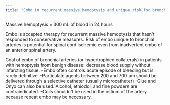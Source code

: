 ```yaml
---
title: "Embo in recurrent massive hemoptysis and unique risk for bronchial arteries"
---
```

Massive hemoptysis = 300 mL of blood in 24 hours

Embo is accepted therapy for recurrent massive hemoptysis that hasn't responded to conservative measures.
RIsk of embo unique to bronchial arteries is potential for spinal cord ischemic even from inadvertent embo of an anterior spinal artery.

Goal of embo of bronchial arteries (or hypertrophied collaterals) in patients with hemoptysis from benign disease: decrease blood supply without infarcting tissue.
-Embo often controls acute episode of bleeding but is rarely definitive.
-Particulate agents between 200 and 700 um should be delivered through a selective catheter (usually microcatheter)
-Glue and Onyx can also be used. Alcohol, ethiodol, and fine powders are contraindicated.
-Coils shouldn't be used in the ostium of the artery because repeat embo may be necessary.

